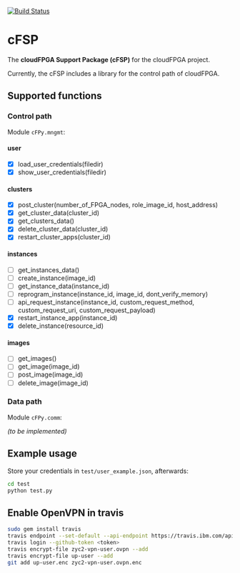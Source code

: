 [![Build Status](https://travis.ibm.com/cloudFPGA/cFSP.svg?token=8sgWzx3xuqu53CzFUy8K&branch=master)](https://travis.ibm.com/cloudFPGA/cFSP)

# cFSP

The **cloudFPGA Support Package (cFSP)** for the cloudFPGA project.

Currently, the cFSP includes a library for the control path of cloudFPGA.

## Supported functions

### Control path

Module `cFPy.mngmt`:

#### user
- [x] load_user_credentials(filedir)
- [x] show_user_credentials(filedir)
#### clusters
- [x] post_cluster(number_of_FPGA_nodes, role_image_id, host_address)
- [x] get_cluster_data(cluster_id)
- [x] get_clusters_data()
- [x] delete_cluster_data(cluster_id)
- [x] restart_cluster_apps(cluster_id)
#### instances
- [ ] get_instances_data()
- [ ] create_instance(image_id)
- [ ] get_instance_data(instance_id)
- [ ] reprogram_instance(instance_id, image_id, dont_verify_memory)
- [ ] api_request_instance(instance_id, custom_request_method, custom_request_uri, custom_request_payload)
- [x] restart_instance_app(instance_id)
- [x] delete_instance(resource_id)
#### images
- [ ] get_images()
- [ ] get_image(image_id)
- [ ] post_image(image_id)
- [ ] delete_image(image_id)

### Data path

Module `cFPy.comm`:

*(to be implemented)*


## Example usage

Store your credentials in `test/user_example.json`, afterwards:

```bash
cd test
python test.py
```

## Enable OpenVPN in travis
```bash
sudo gem install travis
travis endpoint --set-default --api-endpoint https://travis.ibm.com/api
travis login --github-token <token>
travis encrypt-file zyc2-vpn-user.ovpn --add
travis encrypt-file up-user --add
git add up-user.enc zyc2-vpn-user.ovpn.enc
```



